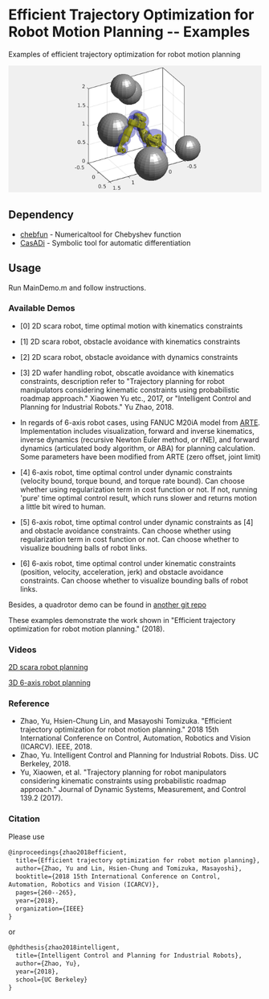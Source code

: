 # Efficient Trajectory Optimization for Robot Motion Planning -- Examples
Examples of efficient trajectory optimization for robot motion planning 

![Screenshot](RobMP.png)

## Dependency

* [chebfun](http://www.chebfun.org/) - Numericaltool for Chebyshev function
* [CasADi](https://github.com/casadi/casadi/wiki) - Symbolic tool for automatic differentiation

## Usage

Run MainDemo.m and follow instructions. 

### Available Demos

* [0] 2D scara robot, time optimal motion with kinematics constraints

* [1] 2D scara robot, obstacle avoidance with kinematics constraints

* [2] 2D scara robot, obstacle avoidance with dynamics constraints

* [3] 2D wafer handling robot, obscatle avoidance with kinematics constraints, description refer to "Trajectory planning for robot manipulators considering kinematic constraints using probabilistic roadmap approach." Xiaowen Yu etc., 2017, or "Intelligent Control and Planning for Industrial Robots." Yu Zhao, 2018.

* In regards of 6-axis robot cases, using FANUC M20iA model from [ARTE](http://arvc.umh.es/arte/index_en.html). Implementation includes  visualization, forward and inverse kinematics, inverse dynamics (recursive Newton Euler method, or rNE), and forward dynamics (articulated body algorithm, or ABA) for planning calculation. Some parameters have been modified from ARTE (zero offset, joint limit)

* [4] 6-axis robot, time optimal control under dynamic constraints (velocity bound, torque bound, and torque rate bound). Can choose whether using regularization term in cost function or not. If not, running 'pure' time optimal control result, which runs slower and returns motion a little bit wired to human.

* [5] 6-axis robot, time optimal control under dynamic constraints as [4] and obstacle avoidance constraints. Can choose whether using regularization term in cost function or not. Can choose whether to visualize boudning balls of robot links.

* [6] 6-axis robot, time optimal control under kinematic constraints (position, velocity, acceleration, jerk) and obstacle avoidance constraints. Can choose whether to visualize bounding balls of robot links.

Besides, a quadrotor demo can be found in [another git repo](https://github.com/yzhao334/Flipping-Test.git)

These examples demonstrate the work shown in "Efficient trajectory optimization for robot motion planning." (2018).

### Videos

[2D scara robot planning](https://youtu.be/Up3LHq3DUD0)

[3D 6-axis robot planning](https://youtu.be/EZmLXtO3C2E)

### Reference
* Zhao, Yu, Hsien-Chung Lin, and Masayoshi Tomizuka. "Efficient trajectory optimization for robot motion planning." 2018 15th International Conference on Control, Automation, Robotics and Vision (ICARCV). IEEE, 2018.
* Zhao, Yu. Intelligent Control and Planning for Industrial Robots. Diss. UC Berkeley, 2018.
* Yu, Xiaowen, et al. "Trajectory planning for robot manipulators considering kinematic constraints using probabilistic roadmap approach." Journal of Dynamic Systems, Measurement, and Control 139.2 (2017).

### Citation
Please use
```
@inproceedings{zhao2018efficient,
  title={Efficient trajectory optimization for robot motion planning},
  author={Zhao, Yu and Lin, Hsien-Chung and Tomizuka, Masayoshi},
  booktitle={2018 15th International Conference on Control, Automation, Robotics and Vision (ICARCV)},
  pages={260--265},
  year={2018},
  organization={IEEE}
}
```

or

```
@phdthesis{zhao2018intelligent,
  title={Intelligent Control and Planning for Industrial Robots},
  author={Zhao, Yu},
  year={2018},
  school={UC Berkeley}
}
```

